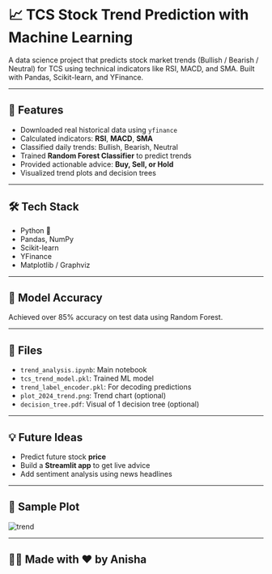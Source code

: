 # 📈 TCS Stock Trend Prediction with Machine Learning

A data science project that predicts stock market trends (Bullish / Bearish / Neutral) for TCS using technical indicators like RSI, MACD, and SMA. Built with Pandas, Scikit-learn, and YFinance.

---

## 🚀 Features
- Downloaded real historical data using `yfinance`
- Calculated indicators: **RSI**, **MACD**, **SMA**
- Classified daily trends: Bullish, Bearish, Neutral
- Trained **Random Forest Classifier** to predict trends
- Provided actionable advice: **Buy, Sell, or Hold**
- Visualized trend plots and decision trees

---

## 🛠️ Tech Stack
- Python 🐍
- Pandas, NumPy
- Scikit-learn
- YFinance
- Matplotlib / Graphviz

---

## 🧠 Model Accuracy
Achieved over 85% accuracy on test data using Random Forest.

---

## 📂 Files
- `trend_analysis.ipynb`: Main notebook
- `tcs_trend_model.pkl`: Trained ML model
- `trend_label_encoder.pkl`: For decoding predictions
- `plot_2024_trend.png`: Trend chart (optional)
- `decision_tree.pdf`: Visual of 1 decision tree (optional)

---

## 💡 Future Ideas
- Predict future stock **price**
- Build a **Streamlit app** to get live advice
- Add sentiment analysis using news headlines

---

## 📸 Sample Plot

![trend](plot_2024_trend.png)

---

## 🙋‍♀️ Made with ❤️ by Anisha 
